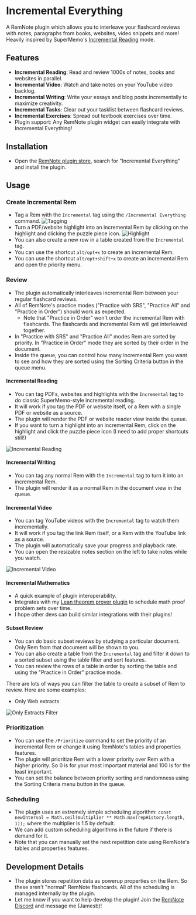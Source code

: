 # Incremental Everything

A RemNote plugin which allows you to interleave your flashcard reviews with notes, paragraphs from books, websites, video snippets and more! Heavily inspired by SuperMemo's [Incremental Reading](https://supermemo.guru/wiki/Incremental_reading) mode.

## Features

- **Incremental Reading**: Read and review 1000s of notes, books and websites in parallel.
- **Incremental Video**: Watch and take notes on your YouTube video backlog.
- **Incremental Writing**: Write your essays and blog posts incrementally to maximize creativity.
- **Incremental Tasks**: Clear out your tasklist between flashcard reviews.
- **Incremental Exercises**: Spread out textbook exercises over time.
- Plugin support: Any RemNote plugin widget can easily integrate with Incremental Everything!

## Installation

- Open the [RemNote plugin store](https://www.remnote.com/plugins), search for "Incremental Everything" and install the plugin.

## Usage

### Create Incremental Rem

- Tag a Rem with the `Incremental` tag using the `/Incremental Everything` command.
  ![Tagging](https://raw.githubusercontent.com/bjsi/incremental-everything/main/img/tag-inc-rem.gif)
- Turn a PDF/website highlight into an incremental Rem by clicking on the highlight and clicking the puzzle piece icon.
  ![Highlight](https://raw.githubusercontent.com/bjsi/incremental-everything/main/img/highlight.gif)
- You can also create a new row in a table created from the `Incremental` tag.
- You can use the shortcut `alt/opt+x` to create an incremental Rem.
- You can use the shortcut `alt/opt+shift+x` to create an incremental Rem and open the priority menu.

### Review

- The plugin automatically interleaves incremental Rem between your regular flashcard reviews.
- All of RemNote's practice modes ("Practice with SRS", "Practice All" and "Practice in Order") should work as expected.
  - Note that "Practice in Order" won't order the incremental Rem with flashcards. The flashcards and incremental Rem will get interleaved together.
- In "Practice with SRS" and "Practice All" modes Rem are sorted by priority. In "Practice in Order" mode they are sorted by their order in the document.
- Inside the queue, you can control how many incremental Rem you want to see and how they are sorted using the Sorting Criteria button in the queue menu.

#### Incremental Reading

- You can tag PDFs, websites and highlights with the `Incremental` tag to do classic SuperMemo-style incremental reading.
- It will work if you tag the PDF or website itself, or a Rem with a single PDF or website as a source.
- The plugin will render the PDF or website reader view inside the queue.
- If you want to turn a highlight into an incremental Rem, click on the highlight and click the puzzle piece icon (I need to add proper shortcuts still!)

![Incremental Reading](https://raw.githubusercontent.com/bjsi/incremental-everything/main/img/inc-read.gif)

#### Incremental Writing

- You can tag any normal Rem with the `Incremental` tag to turn it into an incremental Rem.
- The plugin will render it as a normal Rem in the document view in the queue.

#### Incremental Video

- You can tag YouTube videos with the `Incremental` tag to watch them incrementally.
- It will work if you tag the link Rem itself, or a Rem with the YouTube link as a source.
- The plugin will automatically save your progress and playback rate.
- You can open the resizable notes section on the left to take notes while you watch.

![Incremental Video](https://raw.githubusercontent.com/bjsi/incremental-everything/main/img/inc-vid.png)

#### Incremental Mathematics

- A quick example of plugin interoperability.
- Integrates with my [Lean theorem prover plugin](https://github.com/bjsi/remnote-lean) to schedule math proof problem sets over time.
- I hope other devs can build similar integrations with their plugins!

#### Subset Review

- You can do basic subset reviews by studying a particular document. Only Rem from that document will be shown to you.
- You can also create a table from the `Incremental` tag and filter it down to a sorted subset using the table filter and sort features.
- You can review the rows of a table in order by sorting the table and using the "Practice in Order" practice mode.

There are lots of ways you can filter the table to create a subset of Rem to review. Here are some examples:

- Only Web extracts

![Only Extracts Filter](https://raw.githubusercontent.com/bjsi/incremental-everything/main/img/only-extracts.png)

### Prioritization

- You can use the `/Prioritize` command to set the priority of an incremental Rem or change it using RemNote's tables and properties features.
- The plugin will prioritize Rem with a lower priority over Rem with a higher priority. So 0 is for your most important material and 100 is for the least important.
- You can set the balance between priority sorting and randomness using the Sorting Criteria menu button in the queue.

### Scheduling

- The plugin uses an extremely simple scheduling algorithm: `const newInterval = Math.ceil(multiplier ** Math.max(repHistory.length, 1));` where the multiplier is 1.5 by default.
- We can add custom scheduling algorithms in the future if there is demand for it.
- Note that you can manually set the next repetition date using RemNote's tables and properties features.

## Development Details

- The plugin stores repetition data as powerup properties on the Rem. So these aren't "normal" RemNote flashcards. All of the scheduling is managed internally by the plugin.
- Let me know if you want to help develop the plugin! Join the [RemNote Discord](http://bit.ly/RemNoteDiscord) and message me (Jamesb)!

